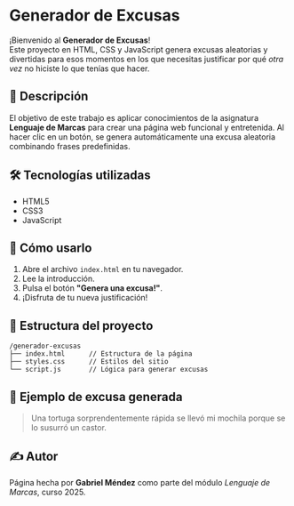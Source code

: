 # Generador de Excusas

¡Bienvenido al **Generador de Excusas**!  
Este proyecto en HTML, CSS y JavaScript genera excusas aleatorias y divertidas para esos momentos en los que necesitas justificar por qué *otra vez* no hiciste lo que tenías que hacer.

## 🧠 Descripción

El objetivo de este trabajo es aplicar conocimientos de la asignatura **Lenguaje de Marcas** para crear una página web funcional y entretenida. Al hacer clic en un botón, se genera automáticamente una excusa aleatoria combinando frases predefinidas.

## 🛠️ Tecnologías utilizadas

- HTML5
- CSS3
- JavaScript

## 🚀 Cómo usarlo

1. Abre el archivo `index.html` en tu navegador.
2. Lee la introducción.
3. Pulsa el botón **"Genera una excusa!"**.
4. ¡Disfruta de tu nueva justificación!

## 📂 Estructura del proyecto

```
/generador-excusas
├── index.html      // Estructura de la página
├── styles.css      // Estilos del sitio
└── script.js       // Lógica para generar excusas
```

## 📌 Ejemplo de excusa generada

> Una tortuga sorprendentemente rápida se llevó mi mochila porque se lo susurró un castor.

## ✍️ Autor

Página hecha por **Gabriel Méndez** como parte del módulo *Lenguaje de Marcas*, curso 2025.
